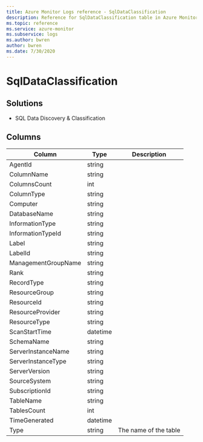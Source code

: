 ```yaml
---
title: Azure Monitor Logs reference - SqlDataClassification
description: Reference for SqlDataClassification table in Azure Monitor Logs.
ms.topic: reference
ms.service: azure-monitor
ms.subservice: logs
ms.author: bwren
author: bwren
ms.date: 7/30/2020
---
```


# SqlDataClassification

 

## Solutions

- SQL Data Discovery & Classification




## Columns

|Column|Type|Description|
|---|---|---|
|AgentId|string||
|ColumnName|string||
|ColumnsCount|int||
|ColumnType|string||
|Computer|string||
|DatabaseName|string||
|InformationType|string||
|InformationTypeId|string||
|Label|string||
|LabelId|string||
|ManagementGroupName|string||
|Rank|string||
|RecordType|string||
|ResourceGroup|string||
|ResourceId|string||
|ResourceProvider|string||
|ResourceType|string||
|ScanStartTime|datetime||
|SchemaName|string||
|ServerInstanceName|string||
|ServerInstanceType|string||
|ServerVersion|string||
|SourceSystem|string||
|SubscriptionId|string||
|TableName|string||
|TablesCount|int||
|TimeGenerated|datetime||
|Type|string|The name of the table|

